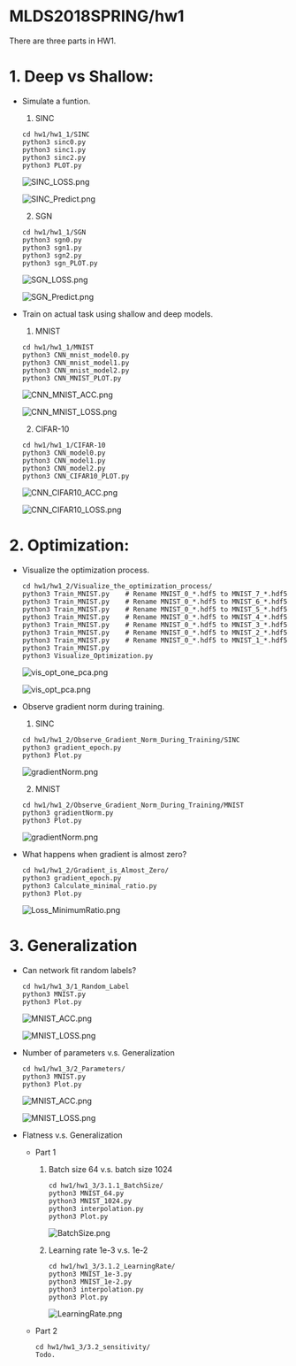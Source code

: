 # MLDS2018SPRING/hw1
There are three parts in HW1.
# 1. Deep vs Shallow:
* Simulate a funtion.
    1. SINC
    ```
    cd hw1/hw1_1/SINC
    python3 sinc0.py
    python3 sinc1.py
    python3 sinc2.py
    python3 PLOT.py
    ```
    ![SINC_LOSS.png](https://github.com/JasonYao81000/MLDS2018SPRING/blob/master/hw1/hw1_1/SINC/SINC_LOSS.png)
    
    ![SINC_Predict.png](https://github.com/JasonYao81000/MLDS2018SPRING/blob/master/hw1/hw1_1/SINC/SINC_Predict.png)
    
    2. SGN
    ```
    cd hw1/hw1_1/SGN
    python3 sgn0.py
    python3 sgn1.py
    python3 sgn2.py
    python3 sgn_PLOT.py
    ```
    ![SGN_LOSS.png](https://github.com/JasonYao81000/MLDS2018SPRING/blob/master/hw1/hw1_1/SGN/SGN_LOSS.png)
    
    ![SGN_Predict.png](https://github.com/JasonYao81000/MLDS2018SPRING/blob/master/hw1/hw1_1/SGN/SGN_Predict.png)
    
* Train on actual task using shallow and deep models.
    1. MNIST
    ```
    cd hw1/hw1_1/MNIST
    python3 CNN_mnist_model0.py
    python3 CNN_mnist_model1.py
    python3 CNN_mnist_model2.py
    python3 CNN_MNIST_PLOT.py
    ```
    ![CNN_MNIST_ACC.png](https://github.com/JasonYao81000/MLDS2018SPRING/blob/master/hw1/hw1_1/MNIST/CNN_MNIST_ACC.png)
    
    ![CNN_MNIST_LOSS.png](https://github.com/JasonYao81000/MLDS2018SPRING/blob/master/hw1/hw1_1/MNIST/CNN_MNIST_LOSS.png)
    
    2. CIFAR-10
    ```
    cd hw1/hw1_1/CIFAR-10
    python3 CNN_model0.py
    python3 CNN_model1.py
    python3 CNN_model2.py
    python3 CNN_CIFAR10_PLOT.py
    ```
    ![CNN_CIFAR10_ACC.png](https://github.com/JasonYao81000/MLDS2018SPRING/blob/master/hw1/hw1_1/CIFAR-10/CNN_CIFAR10_ACC.png)
    
    ![CNN_CIFAR10_LOSS.png](https://github.com/JasonYao81000/MLDS2018SPRING/blob/master/hw1/hw1_1/CIFAR-10/CNN_CIFAR10_LOSS.png)
    
# 2. Optimization:
* Visualize the optimization process.
    ```
    cd hw1/hw1_2/Visualize_the_optimization_process/
    python3 Train_MNIST.py    # Rename MNIST_0_*.hdf5 to MNIST_7_*.hdf5
    python3 Train_MNIST.py    # Rename MNIST_0_*.hdf5 to MNIST_6_*.hdf5
    python3 Train_MNIST.py    # Rename MNIST_0_*.hdf5 to MNIST_5_*.hdf5
    python3 Train_MNIST.py    # Rename MNIST_0_*.hdf5 to MNIST_4_*.hdf5
    python3 Train_MNIST.py    # Rename MNIST_0_*.hdf5 to MNIST_3_*.hdf5
    python3 Train_MNIST.py    # Rename MNIST_0_*.hdf5 to MNIST_2_*.hdf5
    python3 Train_MNIST.py    # Rename MNIST_0_*.hdf5 to MNIST_1_*.hdf5
    python3 Train_MNIST.py
    python3 Visualize_Optimization.py
    ```
    ![vis_opt_one_pca.png](https://github.com/JasonYao81000/MLDS2018SPRING/blob/master/hw1/hw1_2/Visualize_the_optimization_process/picture/vis_opt_one_pca.png)
    
    ![vis_opt_pca.png](https://github.com/JasonYao81000/MLDS2018SPRING/blob/master/hw1/hw1_2/Visualize_the_optimization_process/picture/vis_opt_pca.png)
    
* Observe gradient norm during training.
    1. SINC
    ```
    cd hw1/hw1_2/Observe_Gradient_Norm_During_Training/SINC
    python3 gradient_epoch.py
    python3 Plot.py
    ```
    ![gradientNorm.png](https://github.com/JasonYao81000/MLDS2018SPRING/blob/master/hw1/hw1_2/Observe_Gradient_Norm_During_Training/SINC/gradientNorm.png)
    
    2. MNIST
    ```
    cd hw1/hw1_2/Observe_Gradient_Norm_During_Training/MNIST
    python3 gradientNorm.py
    python3 Plot.py
    ```
    ![gradientNorm.png](https://github.com/JasonYao81000/MLDS2018SPRING/blob/master/hw1/hw1_2/Observe_Gradient_Norm_During_Training/MNIST/gradientNorm.png)
    
* What happens when gradient is almost zero?
    ```
    cd hw1/hw1_2/Gradient_is_Almost_Zero/
    python3 gradient_epoch.py
    python3 Calculate_minimal_ratio.py
    python3 Plot.py
    ```
    ![Loss_MinimumRatio.png](https://github.com/JasonYao81000/MLDS2018SPRING/blob/master/hw1/hw1_2/Gradient_is_Almost_Zero/Loss_MinimumRatio.png)
    
# 3. Generalization
* Can network fit random labels?
    ```
    cd hw1/hw1_3/1_Random_Label
    python3 MNIST.py
    python3 Plot.py
    ```
    ![MNIST_ACC.png](https://github.com/JasonYao81000/MLDS2018SPRING/blob/master/hw1/hw1_3/1_Random_Label/MNIST_ACC.png)
    
    ![MNIST_LOSS.png](https://github.com/JasonYao81000/MLDS2018SPRING/blob/master/hw1/hw1_3/1_Random_Label/MNIST_LOSS.png)
    
* Number of parameters v.s. Generalization
    ```
    cd hw1/hw1_3/2_Parameters/
    python3 MNIST.py
    python3 Plot.py
    ```
    ![MNIST_ACC.png](https://github.com/JasonYao81000/MLDS2018SPRING/blob/master/hw1/hw1_3/2_Parameters/MNIST_ACC.png)
    
    ![MNIST_LOSS.png](https://github.com/JasonYao81000/MLDS2018SPRING/blob/master/hw1/hw1_3/2_Parameters/MNIST_LOSS.png)
    
* Flatness v.s. Generalization
    * Part 1
        1. Batch size 64 v.s. batch size 1024
            ```
            cd hw1/hw1_3/3.1.1_BatchSize/
            python3 MNIST_64.py
            python3 MNIST_1024.py
            python3 interpolation.py
            python3 Plot.py
            ```
            ![BatchSize.png](https://github.com/JasonYao81000/MLDS2018SPRING/blob/master/hw1/hw1_3/3.1.1_BatchSize/BatchSize.png)
            
        2. Learning rate 1e-3 v.s. 1e-2
            ```
            cd hw1/hw1_3/3.1.2_LearningRate/
            python3 MNIST_1e-3.py
            python3 MNIST_1e-2.py
            python3 interpolation.py
            python3 Plot.py
            ```
            ![LearningRate.png](https://github.com/JasonYao81000/MLDS2018SPRING/blob/master/hw1/hw1_3/3.1.2_LearningRate/LearningRate.png)
            
    * Part 2
        ```
        cd hw1/hw1_3/3.2_sensitivity/
        Todo.        
        ```
